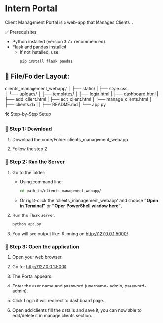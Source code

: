 # Intern Portal

Client Management Portal is a web-app that Manages Clients. .

✅ Prerequisites

- Python installed (version 3.7+ recommended)
- Flask and pandas installed
  - If not installed, use:  
    ```bash
    pip install flask pandas
    ```


📁 File/Folder Layout:
----------------------------------------------------
clients_management_webapp/
│
├── static/
|   ├── style.css       
│   └── uploads/
│
├── templates/
│   ├── login.html
|   ├── dashboard.html
|   ├── add_client.html
|   ├── edit_client.html
│   └── manage_clients.html
│
├── clients.db
|
|
├── README.md
|
└── app.py
    


🛠️ Step-by-Step Setup

### 🔹 Step 1: Download

1. Download the code/Folder clients_management_webapp  

2. Follow the step 2

### 🔹 Step 2: Run the Server

1. Go to the folder:

   - Using command line:
     ```bash
     cd path_to/clients_management_webapp/
     ```

   - Or right-click the 'clients_management_webapp' and choose **"Open in Terminal"** or **"Open PowerShell window here"**.

2. Run the Flask server:

   ```bash
   python app.py

3. You will see output like:
Running on http://127.0.0.1:5000/

### 🔹 Step 3: Open the application 

1. Open your web browser.

2. Go to:
http://127.0.0.1:5000

3. The Portal appears.
4. Enter the user name and password (username- admin, password- admin).
5. Click Login it will redirect to dashboard page.
6. Open add clients fill the details and save it, you can now able to edit/delete it in manage clients section.